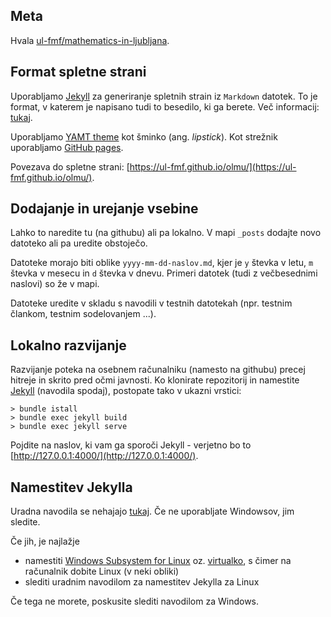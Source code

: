 

## Meta

Hvala [ul-fmf/mathematics-in-ljubljana](https://github.com/ul-fmf/mathematics-in-ljubljana/).

## Format spletne strani

Uporabljamo [Jekyll](https://jekyllrb.com) za generiranje spletnih strain iz `Markdown` datotek.
To je format, v katerem je napisano tudi to besedilo, ki ga berete.
Več informacij: [tukaj](https://guides.github.com/features/mastering-markdown/).

Uporabljamo [YAMT theme](http://jekyllthemes.org/themes/jekyll-yamt/) kot šminko (ang. _lipstick_).
Kot strežnik uporabljamo [GitHub pages](https://guides.github.com/features/pages/).

Povezava do spletne strani: [https://ul-fmf.github.io/olmu/](https://ul-fmf.github.io/olmu/).

## Dodajanje in urejanje vsebine

Lahko to naredite tu (na githubu) ali pa lokalno. V mapi `_posts` dodajte novo datoteko ali pa uredite obstoječo.

Datoteke morajo biti oblike `yyyy-mm-dd-naslov.md`, kjer je `y` števka v letu, `m` števka v mesecu in `d` števka v dnevu.
Primeri datotek (tudi z večbesednimi naslovi) so že v mapi.

Datoteke uredite v skladu s navodili v testnih datotekah (npr. testnim člankom, testnim sodelovanjem ...).


## Lokalno razvijanje

Razvijanje poteka na osebnem računalniku (namesto na githubu) precej hitreje in skrito pred očmi javnosti.
Ko klonirate repozitorij in namestite [Jekyll](https://jekyllrb.com) (navodila spodaj), postopate tako v ukazni vrstici:

```
> bundle istall
> bundle exec jekyll build
> bundle exec jekyll serve
```

Pojdite na naslov, ki vam ga sporoči Jekyll - verjetno bo to [http://127.0.0.1:4000/](http://127.0.0.1:4000/).

## Namestitev Jekylla

Uradna navodila se nehajajo [tukaj](https://jekyllrb.com/docs/installation/).
Če ne uporabljate Windowsov, jim sledite.

Če jih, je najlažje 
- namestiti [Windows Subsystem for Linux](https://learn.microsoft.com/en-us/windows/wsl/install)
oz. [virtualko](https://www.virtualbox.org/), s čimer na računalnik dobite Linux (v neki obliki)
- slediti uradnim navodilom za namestitev Jekylla za Linux

Če tega ne morete, poskusite slediti navodilom za Windows.
